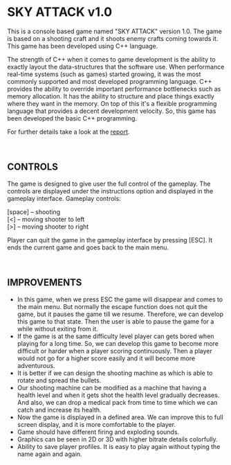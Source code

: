 # SKY ATTACK v1.0

This is a console based game named "SKY ATTACK" version 1.0. The game is based
on a shooting craft and it shoots enemy crafts coming towards it. This game has been
developed using C++ language.

The strength of C++ when it comes to game development is the ability to exactly layout the
data-structures that the software use. When performance real-time systems (such as
games) started growing, it was the most commonly supported and most developed
programming language. C++ provides the ability to override important performance
bottlenecks such as memory allocation. It has the ability to structure and place things exactly
where they want in the memory. On top of this it's a flexible programming language that
provides a decent development velocity. So, this game has been developed the basic C++
programming.

For further details take a look at the [report](https://github.com/DinukaGayashan/SKY-ATTACK-Game/blob/main/SKY%20ATTACK%20v1.0%20report.pdf).

<br>

## CONTROLS

The game is designed to give user the full control of the gameplay. The controls are displayed
under the instructions option and displayed in the gameplay interface.
Gameplay controls:

[space] – shooting<br>
[<] – moving shooter to left<br>
[>] – moving shooter to right<br>

Player can quit the game in the gameplay interface by pressing [ESC]. It ends the
current game and goes back to the main menu.

<br>

## IMPROVEMENTS

- In this game, when we press ESC the game will disappear and comes to the main menu.
But normally the escape function does not quit the game, but it pauses the game till we
resume. Therefore, we can develop this game to that state. Then the user is able to pause
the game for a while without exiting from it.
- If the game is at the same difficulty level player can gets bored when playing for a long
time. So, we can develop this game to become more difficult or harder when a player
scoring continuously. Then a player would not go for a higher score easily and it will
become more adventurous.
- It is better if we can design the shooting machine as which is able to rotate and spread
the bullets.
- Our shooting machine can be modified as a machine that having a health level and when
it gets shot the health level gradually decreases. And also, we can drop a medical pack
from time to time which we can catch and increase its health.
- Now the game is displayed in a defined area. We can improve this to full screen display,
and it is more comfortable to the player.
- Game should have different firing and exploding sounds.
- Graphics can be seen in 2D or 3D with higher bitrate details colorfully.
- Ability to save player profiles. It is easy to play again without typing the name again and
again.
